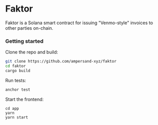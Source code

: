 # Faktor

Faktor is a Solana smart contract for issuing "Venmo-style" invoices to other parties on-chain.

### Getting started

Clone the repo and build:

```sh
git clone https://github.com/ampersand-xyz/faktor
cd faktor
cargo build
```

Run tests:

```sh
anchor test
```

Start the frontend:

```
cd app
yarn
yarn start
```

